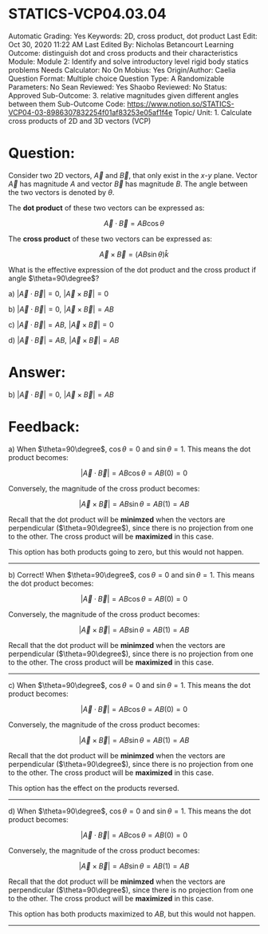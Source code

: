 # STATICS-VCP04.03.04

Automatic Grading: Yes
Keywords: 2D, cross product, dot product
Last Edit: Oct 30, 2020 11:22 AM
Last Edited By: Nicholas Betancourt
Learning Outcome: distinguish dot and cross products and their characteristics
Module: Module 2: Identify and solve introductory level rigid body statics problems
Needs Calculator: No
On Mobius: Yes
Origin/Author: Caelia
Question Format: Multiple choice
Question Type: A
Randomizable Parameters: No
Sean Reviewed: Yes
Shaobo Reviewed: No
Status: Approved
Sub-Outcome: 3. relative magnitudes given different angles between them
Sub-Outcome Code: https://www.notion.so/STATICS-VCP04-03-8986307832254f01af83253e05af1f4e
Topic/ Unit: 1. Calculate cross products of 2D and 3D vectors (VCP)

# Question:

Consider two 2D vectors, $\overrightarrow{A}$ and $\overrightarrow{B}$, that only exist in the $x$-$y$ plane. Vector $\overrightarrow{A}$ has magnitude $A$ and vector $\overrightarrow{B}$ has magnitude $B$. The angle between the two vectors is denoted by $\theta$. 

The **dot product** of these two vectors can be expressed as:

$$\overrightarrow{A}\cdot\overrightarrow{B}=AB\cos\theta$$

The **cross product** of these two vectors can be expressed as:

$$\overrightarrow{A}\times\overrightarrow{B}=(AB\sin\theta)\hat{k}$$

What is the effective expression of the dot product and the cross product if angle $\theta=90\degree$?

a) $|\overrightarrow{A}\cdot\overrightarrow{B}|=0,\,\,|\overrightarrow{A}\times\overrightarrow{B}|=0$

b) $|\overrightarrow{A}\cdot\overrightarrow{B}|=0,\,\,|\overrightarrow{A}\times\overrightarrow{B}|=AB$

c) $|\overrightarrow{A}\cdot\overrightarrow{B}|=AB,\,\,|\overrightarrow{A}\times\overrightarrow{B}|=0$

d) $|\overrightarrow{A}\cdot\overrightarrow{B}|=AB,\,\,|\overrightarrow{A}\times\overrightarrow{B}|=AB$

# Answer:

b) $|\overrightarrow{A}\cdot\overrightarrow{B}|=0,\,\,|\overrightarrow{A}\times\overrightarrow{B}|=AB$

# Feedback:

a) When $\theta=90\degree$, $\cos\theta=0$ and $\sin\theta=1$. This means the dot product becomes:

$$|\overrightarrow{A}\cdot\overrightarrow{B}|=AB\cos\theta=AB(0)=0$$

Conversely, the magnitude of the cross product becomes:

$$|\overrightarrow{A}\times\overrightarrow{B}|=AB\sin\theta=AB(1)=AB$$

Recall that the dot product will be **minimzed** when the vectors are perpendicular ($\theta=90\degree$), since there is no projection from one to the other.  The cross product will be **maximized** in this case. 

This option has both products going to zero, but this would not happen. 

---

b) Correct! When $\theta=90\degree$, $\cos\theta=0$ and $\sin\theta=1$. This means the dot product becomes:

$$|\overrightarrow{A}\cdot\overrightarrow{B}|=AB\cos\theta=AB(0)=0$$

Conversely, the magnitude of the cross product becomes:

$$|\overrightarrow{A}\times\overrightarrow{B}|=AB\sin\theta=AB(1)=AB$$

Recall that the dot product will be **minimzed** when the vectors are perpendicular ($\theta=90\degree$), since there is no projection from one to the other.  The cross product will be **maximized** in this case. 

---

c) When $\theta=90\degree$, $\cos\theta=0$ and $\sin\theta=1$. This means the dot product becomes:

$$|\overrightarrow{A}\cdot\overrightarrow{B}|=AB\cos\theta=AB(0)=0$$

Conversely, the magnitude of the cross product becomes:

$$|\overrightarrow{A}\times\overrightarrow{B}|=AB\sin\theta=AB(1)=AB$$

Recall that the dot product will be **minimzed** when the vectors are perpendicular ($\theta=90\degree$), since there is no projection from one to the other.  The cross product will be **maximized** in this case. 

This option has the effect on the products reversed. 

---

d) When $\theta=90\degree$, $\cos\theta=0$ and $\sin\theta=1$. This means the dot product becomes:

$$|\overrightarrow{A}\cdot\overrightarrow{B}|=AB\cos\theta=AB(0)=0$$

Conversely, the magnitude of the cross product becomes:

$$|\overrightarrow{A}\times\overrightarrow{B}|=AB\sin\theta=AB(1)=AB$$

Recall that the dot product will be **minimzed** when the vectors are perpendicular ($\theta=90\degree$), since there is no projection from one to the other.  The cross product will be **maximized** in this case. 

This option has both products maximized to $AB$, but this would not happen. 

---
